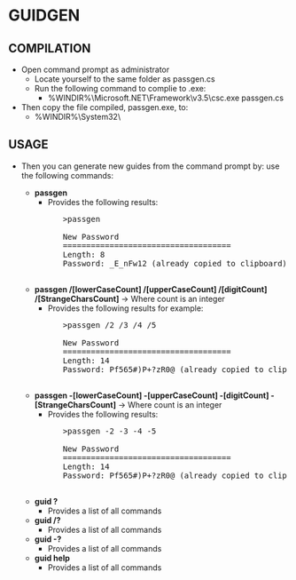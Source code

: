 ﻿# GUIDGEN

## COMPILATION
* Open command prompt as administrator
	* Locate yourself to the same folder as passgen.cs
	* Run the following command to complie to .exe:
		* %WINDIR%\Microsoft.NET\Framework\v3.5\csc.exe passgen.cs 
* Then copy the file compiled, passgen.exe, to:
	* %WINDIR%\System32\
	
## USAGE				
* Then you can generate new guides from the command prompt by:
use the following commands:

	* **passgen**
		* Provides the following results:
		<pre>
			>passgen

			New Password
			====================================
			Length: 8
			Password: _E_nFw12 (already copied to clipboard)
		</pre>
	* **passgen /[lowerCaseCount] /[upperCaseCount] /[digitCount] /[StrangeCharsCount]** -> Where count is an integer
		* Provides the following results for example:
		<pre>
			>passgen /2 /3 /4 /5

			New Password
			====================================
			Length: 14
			Password: Pf565#)P+?zR0@ (already copied to clipboard)
		</pre>
	* **passgen -[lowerCaseCount] -[upperCaseCount] -[digitCount] -[StrangeCharsCount]** -> Where count is an integer
		* Provides the following results:
		<pre>
			>passgen -2 -3 -4 -5

			New Password
			====================================
			Length: 14
			Password: Pf565#)P+?zR0@ (already copied to clipboard)
		</pre>
	* **guid ?**
		* Provides a list of all commands
	* **guid /?**
		* Provides a list of all commands
	* **guid -?**
		* Provides a list of all commands
	* **guid help**
		* Provides a list of all commands


